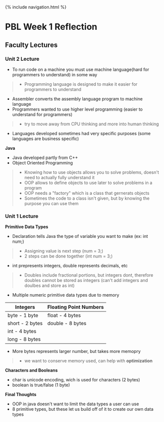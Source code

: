 {% include navigation.html %}

# PBL Week 1 Reflection

## Faculty Lectures
### Unit 2 Lecture
- To run code on a machine you must use machine language(hard for programmers to understand) in some way
>- Programming language is designed to make it easier for programmers to understand
- Assembler converts the assembly language program to machine language
- Programmers wanted to use higher level programming (easier to understand for programmers)
>- try to move away from CPU thinking and more into human thinking
- Languages developed sometimes had very specific purposes (some languages are business specific)

**Java**
- Java developed partly from C++
- Object Oriented Programming
>- Knowing how to use objects allows you to solve problems, doesn't need to actually fully understand it
>- OOP allows to define objects to use later to solve problems in a program
>- OOP needs a "factory" which is a class that gernerats objects
>- Sometimes the code to a class isn't given, but by knowing the purpose you can use them

### Unit 1 Lecture
**Primitive Data Types**
- Declaration tells Java the type of variable you want to make (ex: int num;)
>- Assigning value is next step (num = 3;)
>- 2 steps can be done together (int num = 3;)
- int prepresents integers, double represents decimals, etc
>- Doubles include fractional portions, but integers dont, therefore doubles cannot be stored as integers (can't add integers and doulbes and store as int)
- Multiple numeric primitive data types due to memory

|Integers|Floating Point Numbers|
|---|---|
|byte - 1 byte|float - 4 bytes|
|short - 2 bytes|double - 8 bytes|
|int - 4 bytes||
|long - 8 bytes||

- More bytes represents larger number, but takes more memopry
>- we want to conserve memory used, can help with **optimization**

**Characters and Booleans**
- char is unicode encoding, wich is used for characters (2 bytes)
- boolean is true/false (1 byte)

**Final Thoughts**
- OOP in java doesn't want to limit the data types a user can use
- 8 primitive types, but these let us build off of it to create our own data types
 
